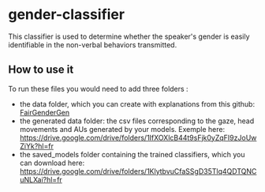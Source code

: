 # gender-classifier
This classifier is used to determine whether the speaker's gender is easily identifiable in the non-verbal behaviors transmitted. 

## How to use it
To run these files you would need to add three folders : 
* the data folder, which you can create with explanations from this github: [FairGenderGen](https://github.com/aldelb/FairGenderGen)
* the generated data folder: the csv files corresponding to the gaze, head movements and AUs generated by your models. Exemple here: https://drive.google.com/drive/folders/1IfXOXlcB44t9sFjk0yZqFI9zJoUwZiYk?hl=fr
* the saved_models folder containing the trained classifiers, which you can download here: https://drive.google.com/drive/folders/1KlytbvuCfaSSgD35Tlq4QDTQNCuNLXai?hl=fr

